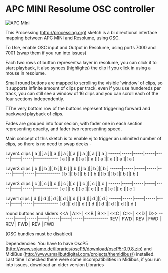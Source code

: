 # APC MINI Resolume OSC controller



![APC MIni](https://supersound.pl/media/catalog/product/cache/1/image/17f82f742ffe127f42dca9de82fb58b1/A/K/AKAI_APC_MINI_53a46ceb2e985.jpg)

This Processing (http://processing.org) sketch is a bi directional interface mapping between APC MINI and Resolume, using OSC.

To Use, enable OSC input and Output in Resolume, using ports 7000 and 7001 (swap them if you run into issues)

Each two rows of button representsa layer in resolume, you can click it to start playback, it also synces (highlights) the clip if you click in using a mouse in resolume.

Small round buttons are mapped to scrolling the visible 'window' of clips, so it supports infinite amount of clips per track, even if you use hundereds per track, you can still see a window of 16 clips and you can scroll each of the four sections independently.

TThe very bottom row of the buttons represent triggering forward and backward playback of clips.

Fades are grouped into four secion, with fader one in each section representing opacity, and fader two representing speed.


Main concept of this sketch is to enable vj to trigger an unlimited number of clips, 
so there is no need to swap decks - 


Layer4 clips
 [ a ]|[ a ]|[ a ]|[ a ]|[ a ]|[ a ]|[ a ]|[ a ] 
------|-----|-----|-----|-----|-----|-----|------------
 [ a ]|[ a ]|[ a ]|[ a ]|[ a ]|[ a ]|[ a ]|[ a ] 

Layer3 clips
 [ b ]|[ b ]|[ b ]|[ b ]|[ b ]|[ b ]|[ b ]|[ b ] 
 ------|-----|-----|-----|-----|-----|-----|------------
 [ b ]|[ b ]|[ b ]|[ b ]|[ b ]|[ b ]|[ b ]|[ b ] 

 Layer3 clips
 [ c ]|[ c ]|[ c ]|[ c ]|[ c ]|[ c ]|[ c ]|[ c ] 
 ------|-----|-----|-----|-----|-----|-----|------------
 [ c ]|[ c ]|[ c ]|[ c ]|[ c ]|[ c ]|[ c ]|[ c ] 

 
 Layer1 clips
 [ d ]|[ d ]|[ d ]|[ d ]|[ d ]|[ d ]|[ d ]|[ d ] 
 ------|-----|-----|-----|-----|-----|-----|------------
 [ d ]|[ d ]|[ d ]|[ d ]|[ d ]|[ d ]|[ d ]|[ d ] 

round buttons and sliders
  <<A | A>> | <<B | B>> | <<C | C>> | <<D | D>>
  ------|-----|-----|-----|-----|-----|-----|------------
  REV | FWD | REV | FWD | REV | FWD | REV | FWD

(OSC bundles must be disabled)

Dependencies:
You have to have OscP5 (http://www.sojamo.de/libraries/oscP5/download/oscP5-0.9.8.zip)  and MidiBus (http://www.smallbutdigital.com/projects/themidibus/) installed. Last time I checked there were some incompatibilities in Midibus, if you run into issues, download an older version
Libraries 

